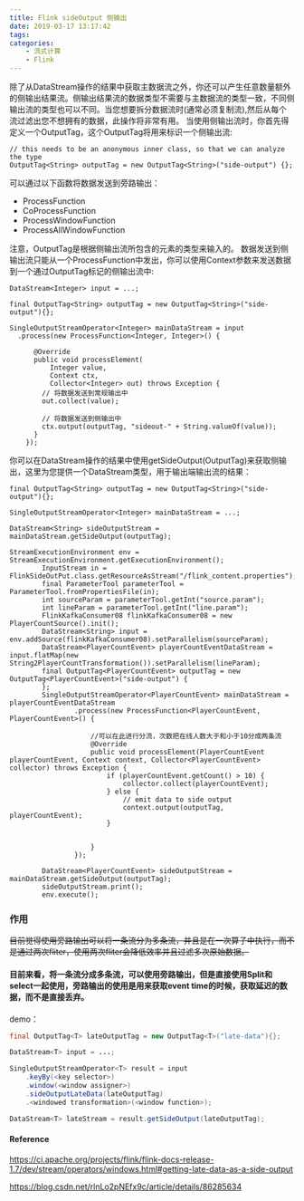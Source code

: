 ```yaml
---
title: Flink sideOutput 侧输出
date: 2019-03-17 13:17:42
tags:
categories:
    - 流式计算 
    - Flink
---
```


除了从DataStream操作的结果中获取主数据流之外，你还可以产生任意数量额外的侧输出结果流。侧输出结果流的数据类型不需要与主数据流的类型一致，不同侧输出流的类型也可以不同。当您想要拆分数据流时(通常必须复制流),然后从每个流过滤出您不想拥有的数据，此操作将非常有用。
当使用侧输出流时，你首先得定义一个OutputTag，这个OutputTag将用来标识一个侧输出流:

```
// this needs to be an anonymous inner class, so that we can analyze the type
OutputTag<String> outputTag = new OutputTag<String>("side-output") {};
```

可以通过以下函数将数据发送到旁路输出：

* ProcessFunction
* CoProcessFunction
* ProcessWindowFunction
* ProcessAllWindowFunction

注意，OutputTag是根据侧输出流所包含的元素的类型来输入的。
数据发送到侧输出流只能从一个ProcessFunction中发出，你可以使用Context参数来发送数据到一个通过OutputTag标记的侧输出流中:
```
DataStream<Integer> input = ...;

final OutputTag<String> outputTag = new OutputTag<String>("side-output"){};

SingleOutputStreamOperator<Integer> mainDataStream = input
  .process(new ProcessFunction<Integer, Integer>() {

      @Override
      public void processElement(
          Integer value,
          Context ctx,
          Collector<Integer> out) throws Exception {
        // 将数据发送到常规输出中
        out.collect(value);

        // 将数据发送到侧输出中
        ctx.output(outputTag, "sideout-" + String.valueOf(value));
      }
    });
```

你可以在DataStream操作的结果中使用getSideOutput(OutputTag)来获取侧输出，这里为您提供一个DataStream类型，用于输出端输出流的结果：
```
final OutputTag<String> outputTag = new OutputTag<String>("side-output"){};

SingleOutputStreamOperator<Integer> mainDataStream = ...;

DataStream<String> sideOutputStream = mainDataStream.getSideOutput(outputTag);
```

```
StreamExecutionEnvironment env = StreamExecutionEnvironment.getExecutionEnvironment();
        InputStream in = FlinkSideOutPut.class.getResourceAsStream("/flink_content.properties");
        final ParameterTool parameterTool = ParameterTool.fromPropertiesFile(in);
        int sourceParam = parameterTool.getInt("source.param");
        int lineParam = parameterTool.getInt("line.param");
        FlinkKafkaConsumer08 flinkKafkaConsumer08 = new PlayerCountSource().init();
        DataStream<String> input = env.addSource(flinkKafkaConsumer08).setParallelism(sourceParam);
        DataStream<PlayerCountEvent> playerCountEventDataStream = input.flatMap(new String2PlayerCountTransformation()).setParallelism(lineParam);
        final OutputTag<PlayerCountEvent> outputTag = new OutputTag<PlayerCountEvent>("side-output") {
        };
        SingleOutputStreamOperator<PlayerCountEvent> mainDataStream = playerCountEventDataStream
                .process(new ProcessFunction<PlayerCountEvent, PlayerCountEvent>() {

                    //可以在此进行分流，次数把在线人数大于和小于10分成两条流
                    @Override
                    public void processElement(PlayerCountEvent playerCountEvent, Context context, Collector<PlayerCountEvent> collector) throws Exception {
                        if (playerCountEvent.getCount() > 10) {
                            collector.collect(playerCountEvent);
                        } else {
                            // emit data to side output
                            context.output(outputTag, playerCountEvent);
                        }


                    }
                });

        DataStream<PlayerCountEvent> sideOutputStream = mainDataStream.getSideOutput(outputTag);
        sideOutputStream.print();
        env.execute();
```
### 作用
~~目前觉得使用旁路输出可以将一条流分为多条流，并且是在一次算子中执行，而不是通过两次fliter，使用两次fliter会降低效率并且过滤多次原始数据。~~

#### 目前来看，将一条流分成多条流，可以使用旁路输出，但是直接使用Split和select一起使用，旁路输出的使用是用来获取event time的时候，获取延迟的数据，而不是直接丢弃。


demo：
```java
final OutputTag<T> lateOutputTag = new OutputTag<T>("late-data"){};

DataStream<T> input = ...;

SingleOutputStreamOperator<T> result = input
    .keyBy(<key selector>)
    .window(<window assigner>)
    .sideOutputLateData(lateOutputTag)
    .<windowed transformation>(<window function>);

DataStream<T> lateStream = result.getSideOutput(lateOutputTag);

```

#### Reference
https://ci.apache.org/projects/flink/flink-docs-release-1.7/dev/stream/operators/windows.html#getting-late-data-as-a-side-output

https://blog.csdn.net/rlnLo2pNEfx9c/article/details/86285634
